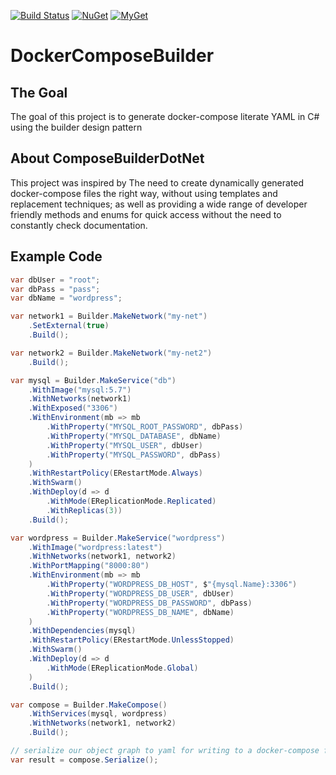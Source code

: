 [![Build Status](https://github.com/aviationexam/docker-compose-builder/actions/workflows/build.yml/badge.svg?branch=main)](https://github.com/aviationexam/docker-compose-builder/actions/workflows/build.yml)
[![NuGet](https://img.shields.io/nuget/v/DockerComposeBuilder.svg?style=flat-square&label=nuget)](https://www.nuget.org/packages/DockerComposeBuilder/)
[![MyGet](https://img.shields.io/myget/docker-compose-builder/vpre/DockerComposeBuilder?label=MyGet)](https://www.myget.org/feed/docker-compose-builder/package/nuget/DockerComposeBuilder)

# DockerComposeBuilder

## The Goal
The goal of this project is to generate docker-compose literate YAML in C# using the builder design pattern

## About ComposeBuilderDotNet
This project was inspired by The need to create dynamically generated docker-compose files the right way,
without using templates and replacement techniques; as well as providing a wide range of developer friendly
methods and enums for quick access without the need to constantly check documentation.

## Example Code

```cs
var dbUser = "root";
var dbPass = "pass";
var dbName = "wordpress";

var network1 = Builder.MakeNetwork("my-net")
    .SetExternal(true)
    .Build();

var network2 = Builder.MakeNetwork("my-net2")
    .Build();

var mysql = Builder.MakeService("db")
    .WithImage("mysql:5.7")
    .WithNetworks(network1)
    .WithExposed("3306")
    .WithEnvironment(mb => mb
        .WithProperty("MYSQL_ROOT_PASSWORD", dbPass)
        .WithProperty("MYSQL_DATABASE", dbName)
        .WithProperty("MYSQL_USER", dbUser)
        .WithProperty("MYSQL_PASSWORD", dbPass)
    )
    .WithRestartPolicy(ERestartMode.Always)
    .WithSwarm()
    .WithDeploy(d => d
        .WithMode(EReplicationMode.Replicated)
        .WithReplicas(3))
    .Build();

var wordpress = Builder.MakeService("wordpress")
    .WithImage("wordpress:latest")
    .WithNetworks(network1, network2)
    .WithPortMapping("8000:80")
    .WithEnvironment(mb => mb
        .WithProperty("WORDPRESS_DB_HOST", $"{mysql.Name}:3306")
        .WithProperty("WORDPRESS_DB_USER", dbUser)
        .WithProperty("WORDPRESS_DB_PASSWORD", dbPass)
        .WithProperty("WORDPRESS_DB_NAME", dbName)
    )
    .WithDependencies(mysql)
    .WithRestartPolicy(ERestartMode.UnlessStopped)
    .WithSwarm()
    .WithDeploy(d => d
        .WithMode(EReplicationMode.Global)
    )
    .Build();

var compose = Builder.MakeCompose()
    .WithServices(mysql, wordpress)
    .WithNetworks(network1, network2)
    .Build();

// serialize our object graph to yaml for writing to a docker-compose file
var result = compose.Serialize();

```
